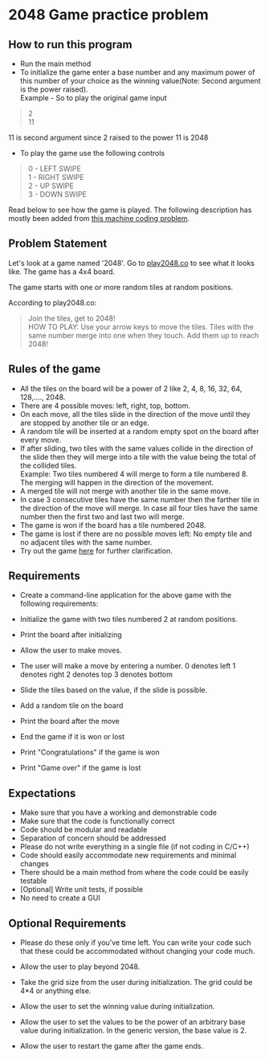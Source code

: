 # 2048 Game practice problem

## How to run this program
- Run the main method
- To initialize the game enter a base number and any maximum power of this number of your choice as the winning value(Note: Second argument is the power raised).  
  Example - So to play the original game input
> 2  
> 11

11 is second argument since 2 raised to the power 11 is 2048

- To play the game use the following controls
> 0 - LEFT SWIPE  
> 1 - RIGHT SWIPE  
> 2 - UP SWIPE  
> 3 - DOWN SWIPE

Read below to see how the game is played. The following description has mostly been added from [this machine coding problem](https://workat.tech/machine-coding/practice/design-2048-game-osycd22zpn1y).
## Problem Statement  
Let's look at a game named '2048'. Go to [play2048.co](https://play2048.co/) to see what it looks like. The game has a 4x4 board.

The game starts with one or more random tiles at random positions.

According to play2048.co:

> Join the tiles, get to 2048!  
HOW TO PLAY: Use your arrow keys to move the tiles. Tiles with the same number merge into one when they touch. Add them up to reach 2048!
> 

## Rules of the game
- All the tiles on the board will be a power of 2 like 2, 4, 8, 16, 32, 64, 128,...., 2048.
- There are 4 possible moves: left, right, top, bottom.
- On each move, all the tiles slide in the direction of the move until they are stopped by another tile or an edge.
- A random tile will be inserted at a random empty spot on the board after every move.
- If after sliding, two tiles with the same values collide in the direction of the slide then they will merge into a tile with the value being the total of the collided tiles.  
Example: Two tiles numbered 4 will merge to form a tile numbered 8. The merging will happen in the direction of the movement.
- A merged tile will not merge with another tile in the same move.
- In case 3 consecutive tiles have the same number then the farther tile in the direction of the move will merge. In case all four tiles have the same number then the first two and last two will merge.
- The game is won if the board has a tile numbered 2048.
- The game is lost if there are no possible moves left: No empty tile and no adjacent tiles with the same number.
- Try out the game [here](https://play2048.co/) for further clarification.

## Requirements
- Create a command-line application for the above game with the following requirements:

- Initialize the game with two tiles numbered 2 at random positions.
- Print the board after initializing
- Allow the user to make moves.
- The user will make a move by entering a number.
0 denotes left
1 denotes right
2 denotes top
3 denotes bottom
- Slide the tiles based on the value, if the slide is possible.
- Add a random tile on the board
- Print the board after the move
- End the game if it is won or lost
- Print "Congratulations" if the game is won
- Print "Game over" if the game is lost


## Expectations
- Make sure that you have a working and demonstrable code
- Make sure that the code is functionally correct
- Code should be modular and readable
- Separation of concern should be addressed
- Please do not write everything in a single file (if not coding in C/C++)
- Code should easily accommodate new requirements and minimal changes
- There should be a main method from where the code could be easily testable
- [Optional] Write unit tests, if possible
- No need to create a GUI
## Optional Requirements
- Please do these only if you’ve time left. You can write your code such that these could be accommodated without changing your code much.

- Allow the user to play beyond 2048.
- Take the grid size from the user during initialization. The grid could be 4*4 or anything else.
- Allow the user to set the winning value during initialization.
- Allow the user to set the values to be the power of an arbitrary base value during initialization. In the generic version, the base value is 2.
- Allow the user to restart the game after the game ends.
